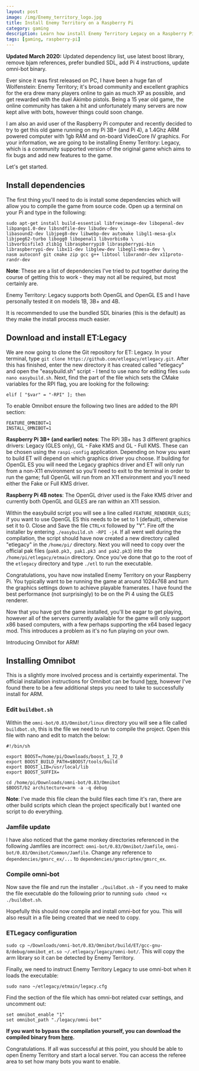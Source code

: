 ```yaml
---
layout: post
image: /img/Enemy_territory_logo.jpg
title: Install Enemy Territory on a Raspberry Pi
category: gaming
description: Learn how install Enemy Territory Legacy on a Raspberry Pi.
tags: [gaming, raspberry-pi]
---
```


**Updated March 2020:** Updated dependency list, use latest boost library, remove bjam references, prefer bundled SDL, add Pi 4 instructions, update omni-bot binary.

Ever since it was first released on PC, I have been a huge fan of Wolfenstein: Enemy Territory; it's broad community and excellent graphics for the era drew many players online to gain as much XP as possible, and get rewarded with the duel Akimbo pistols. Being a 15 year old game, the online community has taken a hit and unfortunately many servers are now kept alive with bots, however things could soon change.

I am also an avid user of the Raspberry Pi computer and recently decided to try to get this old game running on my Pi 3B+ (and Pi 4), a 1.4Ghz ARM powered computer with 1gb RAM and on-board VideoCore IV graphics. For your information, we are going to be installing Enemy Territory: Legacy, which is a community supported version of the original game which aims to fix bugs and add new features to the game.

Let's get started.

## Install dependencies

The first thing you'll need to do is install some dependencies which will allow you to compile the game from source code. Open up a terminal on your Pi and type in the following:

```
sudo apt-get install build-essential libfreeimage-dev libopenal-dev libpango1.0-dev libsndfile-dev libudev-dev \
libasound2-dev libjpeg8-dev libwebp-dev automake libgl1-mesa-glx libjpeg62-turbo libogg0 libopenal1 libvorbis0a \
libvorbisfile3 zlib1g libraspberrypi0 libraspberrypi-bin libraspberrypi-dev libx11-dev libglew-dev libegl1-mesa-dev \
nasm autoconf git cmake zip gcc g++ libtool libxrandr-dev x11proto-randr-dev
```

**Note**: These are a list of dependencies I've tried to put together during the course of getting this to work - they may not all be required, but most certainly are.

Enemy Territory: Legacy supports both OpenGL and OpenGL ES and I have personally tested it on models 1B, 3B+ and 4B. 

It is recommended to use the bundled SDL binaries (this is the default) as they make the install process much easier.


## Download and install ET:Legacy

We are now going to clone the Git repository for ET: Legacy. In your terminal, type `git clone https://github.com/etlegacy/etlegacy.git`. After this has finished, enter the new directory it has created called "etlegacy" and open the "easybuild.sh" script - I tend to use nano for editing files `sudo nano easybuild.sh`. Next, find the part of the file which sets the CMake variables for the RPI flag, you are looking for the following:

```
elif [ "$var" = "-RPI" ]; then
```

To enable Omnibot ensure the following two lines are added to the RPI section:

```
FEATURE_OMNIBOT=1
INSTALL_OMNIBOT=1
```

**Raspberry Pi 3B+ (and earlier) notes**: The RPi 3B+ has 3 different graphics drivers: Legacy (GLES only), GL - Fake KMS and GL - Full KMS. These can be chosen using the `raspi-config` application. Depending on how you want to build ET will depend on which graphics driver you choose. If building for OpenGL ES you will need the Legacy graphics driver and ET will only run from a non-X11 environment so you'll need to exit to the terminal in order to run the game; full OpenGL will run from an X11 environment and you'll need either the Fake or Full KMS driver.

**Raspberry Pi 4B notes**: The OpenGL driver used is the Fake KMS driver and currently both OpenGL and GLES are ran within an X11 session.

Within the easybuild script you will see a line called `FEATURE_RENDERER_GLES`; if you want to use OpenGL ES this needs to be set to 1 (default), otherwise set it to 0. Close and Save the file `CTRL+X` followed by "Y". Fire off the installer by entering `./easybuild.sh -RPI -j4`. If all went well during the compilation, the script should have now created a new directory called "etlegacy" in the `/home/pi/` directory. Next you will need to copy over the official pak files (`pak0.pk3, pak1.pk3 and pak2.pk3`) into the `/home/pi/etlegacy/etmain` directory. Once you've done that go to the root of the `etlegacy` directory and type `./etl` to run the executable.

Congratulations, you have now installed Enemy Territory on your Raspberry Pi. You typically want to be running the game at around 1024x768 and turn the graphics settings down to achieve playable framerates. I have found the best performance (not surprisingly) to be on the Pi 4 using the GLES renderer.

Now that you have got the game installed, you'll be eagar to get playing, however all of the servers currently available for the game will only support x86 based computers, with a few perhaps supporting the x64 based legacy mod. This introduces a problem as it's no fun playing on your own.

Introducing Omnibot for ARM!

## Installing Omnibot

This is a slightly more involved process and is certaintly experimental. The official installation instructions for Omnibot can be found [here](http://omni-bot.invisionzone.com/wiki/index.php?title=Compile), however I've found there to be a few additional steps you need to take to successfully install for ARM.

### Edit `buildbot.sh`

Within the `omni-bot/0.83/Omnibot/linux` directory you will see a file called `buildbot.sh`, this is the file we need to run to compile the project. Open this file with nano and edit to match the below:

```
#!/bin/sh

export BOOST=/home/pi/Downloads/boost_1_72_0
export BOOST_BUILD_PATH=$BOOST/tools/build
export BOOST_LIB=/usr/local/lib
export BOOST_SUFFIX=

cd /home/pi/Downloads/omni-bot/0.83/Omnibot
$BOOST/b2 architecture=arm -a -q debug
```

**Note**: I've made this file clean the build files each time it's ran, there are other build scripts which clean the project specifically but I wanted one script to do everything.

### Jamfile update

I have also noticed that the game monkey directories referenced in the following Jamfiles are incorrect: `omni-bot/0.83/Omnibot/Jamfile`, `omni-bot/0.83/Omnibot/Common/Jamfile`. Change any reference to `dependencies/gmsrc_ex/...` to `dependencies/gmscriptex/gmsrc_ex`.

### Compile omni-bot

Now save the file and run the installer `./buildbot.sh` - if you need to make the file executable do the following prior to running `sudo chmod +x ./buildbot.sh`.

Hopefully this should now compile and install omni-bot for you. This will also result in a file being created that we need to copy.

### ETLegacy configuration

`sudo cp ~/Downloads/omni-bot/0.83/Omnibot/build/ET/gcc-gnu-8/debug/omnibot_et.so ~/.etlegacy/legacy/omni-bot/`. This will copy the arm library so it can be detected by Enemy Territory.

Finally, we need to instruct Enemy Territory Legacy to use omni-bot when it loads the executable:

`sudo nano ~/etlegacy/etmain/legacy.cfg`

Find the section of the file which has omni-bot related cvar settings, and uncomment out:

```
set omnibot_enable "1"
set omnibot_path "./legacy/omni-bot"
```

**If you want to bypass the compilation yourself, you can download the compiled binary from [here](https://techyian.github.io/downloads/omnibot_et.so).**

Congratulations. If all was successful at this point, you should be able to open Enemy Territory and start a local server. You can access the referee area to set how many bots you want to enable.




